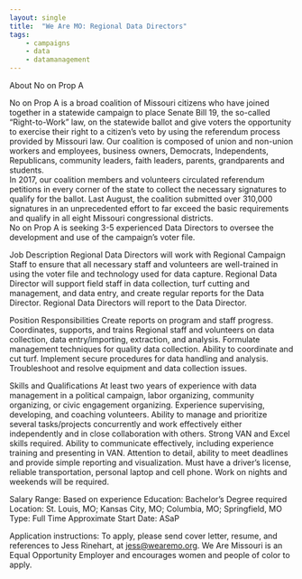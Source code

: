 ```yaml
---
layout: single
title:  "We Are MO: Regional Data Directors"
tags: 
    - campaigns
    - data
    - datamanagement
---
```


About No on Prop A

No on Prop A is a broad coalition of Missouri citizens who have joined together in a statewide campaign to place Senate Bill 19, the so-called “Right-to-Work” law, on the statewide ballot and give voters the opportunity to exercise their right to a citizen’s veto by using the referendum process provided by Missouri law.
Our coalition is composed of union and non-union workers and employees, business owners, Democrats, Independents, Republicans, community leaders, faith leaders, parents, grandparents and students.  
In 2017, our coalition members and volunteers circulated referendum petitions in every corner of the state to collect the necessary signatures to qualify for the ballot.  Last August, the coalition submitted over 310,000 signatures in an unprecedented effort to far exceed the basic requirements and qualify in all eight Missouri congressional districts.  
No on Prop A is seeking 3-5 experienced Data Directors to oversee the development and use of the campaign’s voter file. 

Job Description 
Regional Data Directors will work with Regional Campaign Staff to ensure that all necessary staff and volunteers are well-trained in using the voter file and technology used for data capture. Regional Data Director will support field staff in data collection, turf cutting and management, and data entry, and create regular reports for the Data Director. Regional Data Directors will report to the Data Director. 

Position Responsibilities
Create reports on program and staff progress. 
Coordinates, supports, and trains Regional staff and volunteers on data collection, data entry/importing, extraction, and analysis.
Formulate management techniques for quality data collection. 
Ability to coordinate and cut turf. 
Implement secure procedures for data handling and analysis. 
Troubleshoot and resolve equipment and data collection issues. 

Skills and Qualifications
At least two years of experience with data management in a political campaign, labor organizing, community organizing, or civic engagement organizing.
Experience supervising, developing, and coaching volunteers. 
Ability to manage and prioritize several tasks/projects concurrently and work effectively either independently and in close collaboration with others. 
Strong VAN and Excel skills required. 
Ability to communicate effectively, including experience training and presenting in VAN.
Attention to detail, ability to meet deadlines and provide simple reporting and visualization. 
Must have a driver’s license, reliable transportation, personal laptop and cell phone.
Work on nights and weekends will be required.

Salary Range: Based on experience 
Education: Bachelor’s Degree required 
Location: St. Louis, MO; Kansas City, MO; Columbia, MO; Springfield, MO
Type: Full Time
Approximate Start Date: ASaP 

Application instructions:
To apply, please send cover letter, resume, and references to Jess Rinehart, at jess@wearemo.org.  We Are Missouri is an Equal Opportunity Employer and encourages women and people of color to apply.
